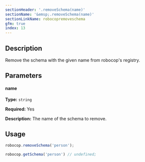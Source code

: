 ```yaml
---
sectionHeader: '.removeSchema(name)'
sectionName: '&emsp;.removeSchema(name)'
sectionLinkName: robocopremoveschema
gfm: true
index: 13
---
```

## Description
Remove the schema with the given name from robocop's registry.

## Parameters

#### name
__Type:__ `string`

__Required:__ Yes

__Description:__ The name of the schema to remove.

## Usage

```javascript
robocop.removeSchema('person');

robocop.getSchema('person') // undefined;
```
